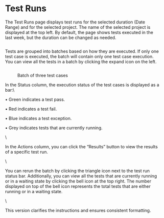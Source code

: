 # Test Runs

The Test Runs page displays test runs for the selected duration (Date Range)  and for the selected project. The name of the selected project is displayed at the top left. By default, the page shows tests executed in the last week, but the duration can be changed as needed.

<figure><img src="../.gitbook/assets/Screenshot 2024-08-02 at 12.48.53 AM.png" alt=""><figcaption></figcaption></figure>

Tests are grouped into batches based on how they are executed. If only one test case is executed, the batch will contain only one test case execution. You can view all the tests in a batch by clicking the expand icon on the left.



<figure><img src="../.gitbook/assets/Screenshot 2024-08-02 at 12.53.26 AM.png" alt=""><figcaption><p>Batch of three test cases</p></figcaption></figure>

In the Status column, the execution status of the test cases is displayed as a bar:\


• Green indicates a test pass.

• Red indicates a test fail.

• Blue indicates a test exception.

• Grey indicates tests that are currently running.

\


In the Actions column, you can click the “Results” button to view the results of a specific test run.

\


You can rerun the batch by clicking the triangle icon next to the test run status bar. Additionally, you can view all the tests that are currently running or in a waiting state by clicking the bell icon at the top right. The number displayed on top of the bell icon represents the total tests that are either running or in a waiting state.

\


This version clarifies the instructions and ensures consistent formatting.
